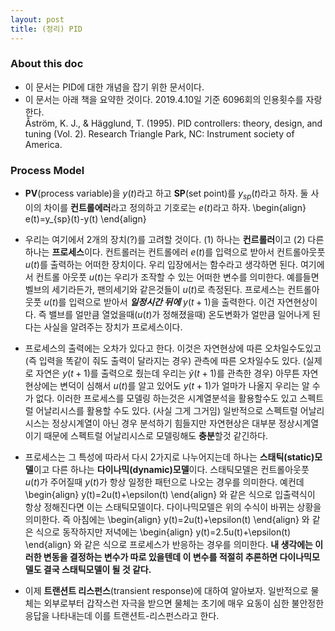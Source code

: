 ```yaml
---
layout: post
title: (정리) PID
---
```


### About this doc 
- 이 문서는 PID에 대한 개념을 잡기 위한 문서이다. 
- 이 문서는 아래 책을 요약한 것이다. 2019.4.10일 기준 6096회의 인용횟수를 자랑한다. <br/>
Åström, K. J., \& Hägglund, T. (1995). PID controllers: theory, design, and tuning (Vol. 2). Research Triangle Park, NC: Instrument society of America.

### Process Model 

- **PV**(process variable)을 $y(t)$라고 하고 **SP**(set point)를 $y_{sp}(t)$라고 하자. 둘 사이의 차이를 **컨트롤에러**라고 정의하고 기호로는 $e(t)$라고 하자.
\begin{align}
e(t)=y_{sp}(t)-y(t)
\end{align}

- 우리는 여기에서 2개의 장치(?)를 고려할 것이다. (1) 하나는 **컨르롤러**이고 (2) 다른 하나는 **프로세스**이다. 컨트롤러는 컨트롤에러 $e(t)$를 입력으로 받아서 컨트롤아웃풋 $u(t)$를 출력하는 어떠한 장치이다. 우리 입장에서는 함수라고 생각하면 된다. 여기에서 컨트롤 아웃풋 $u(t)$는 우리가 조작할 수 있는 어떠한 변수를 의미한다. 예를들면 벨브의 세기라든가, 팬의세기와 같은것들이 $u(t)$로 측정된다.  프로세스는 컨트롤아웃풋 $u(t)$를 입력으로 받아서 ***일정시간 뒤에*** $y(t+1)$을 출력한다. 이건 자연현상이다. 즉 밸브를 얼만큼 열었을때($u(t)$가 정해졌을때) 온도변화가 얼만큼 일어나게 된다는 사실을 알려주는 장치가 프로세스이다.  

- 프로세스의 출력에는 오차가 있다고 한다. 이것은 자연현상에 따른 오차일수도있고 (즉 입력을 똑같이 줘도 출력이 달라지는 경우) 관측에 따른 오차일수도 있다. (실제로 자연은 $y(t+1)$를 출력으로 줬는데 우리는 $\tilde y(t+1)$를 관측한 경우) 아무튼 자연현상에는 변덕이 심해서 $u(t)$를 알고 있어도 $y(t+1)$가 얼마가 나올지 우리는 알 수가 없다. 이러한 프로세스를 모델링 하는것은 시계열분석을 활용할수도 있고 스펙트럴 어날리시스를 활용할 수도 있다. (사실 그게 그거임) 일반적으로 스펙트럴 어날리시스는 정상시계열이 아닌 경우 분석하기 힘들지만 자연현상은 대부분 정상시계열이기 때문에 스펙트럴 어날리시스로 모델링해도 **충분**할것 같긴하다. 

- 프로세스는 그 특성에 따라서 다시 2가지로 나누어지는데 하나는 **스태틱(static)모델**이고 다른 하나는 **다이나믹(dynamic)모델**이다. 스태틱모델은 컨트롤아웃풋 $u(t)$가 주어질때 $y(t)$가 항상 일정한 패턴으로 나오는 경우를 의미한다. 예컨데 
\begin{align}
y(t)=2u(t)+\epsilon(t)
\end{align}
와 같은 식으로 입출력식이 항상 정해진다면 이는 스태틱모델이다. 다이나믹모델은 위의 수식이 바뀌는 상황을 의미한다. 즉 아침에는 
\begin{align}
y(t)=2u(t)+\epsilon(t)
\end{align}
와 같은 식으로 동작하지만 저녁에는 
\begin{align}
y(t)=2.5u(t)+\epsilon(t)
\end{align}
와 같은 식으로 프로세스가 반응하는 경우를 의미한다. **내 생각에는 이러한 변동을 결정하는 변수가 따로 있을텐데 이 변수를 적절히 추론하면 다이나믹모델도 결국 스태틱모델이 될 것 같다.**

- 이제 **트랜션트 리스펀스**(transient response)에 대하여 알아보자. 일반적으로 물체는 외부로부터 갑작스런 자극을 받으면 물체는 초기에 매우 요동이 심한 불안정한 응답을 나타내는데 이를 트랜션트-리스펀스라고 한다. 


